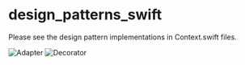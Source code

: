 # design_patterns_swift
Please see the design pattern implementations in Context.swift files.



![Adapter](https://github.com/user-attachments/assets/1d59d569-9aa5-4894-b900-78d1b00c301b)
![Decorator](https://github.com/user-attachments/assets/9e9dd337-2450-4683-9d97-9121bcc7e98b)
